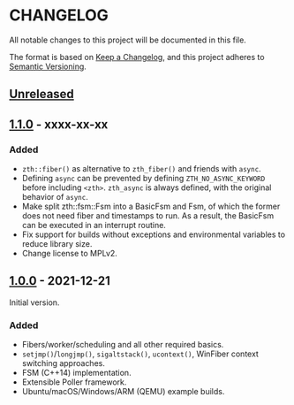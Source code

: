 ﻿# CHANGELOG

All notable changes to this project will be documented in this file.

The format is based on [Keep a Changelog](https://keepachangelog.com/en/1.0.0/),
and this project adheres to [Semantic Versioning](https://semver.org/spec/v2.0.0.html).

## [Unreleased](https://github.com/jhrutgers/zth/compare/v1.0.0...HEAD)

## [1.1.0] - xxxx-xx-xx

### Added

- `zth::fiber()` as alternative to `zth_fiber()` and friends with `async`.
- Defining `async` can be prevented by defining `ZTH_NO_ASYNC_KEYWORD` before
  including `<zth>`.  `zth_async` is always defined, with the original behavior
  of `async`.
- Make split zth::fsm::Fsm into a BasicFsm and Fsm, of which the former does
  not need fiber and timestamps to run.  As a result, the BasicFsm can be
  executed in an interrupt routine.
- Fix support for builds without exceptions and environmental variables to
  reduce library size.
- Change license to MPLv2.

[1.1.0]: https://github.com/jhrutgers/zth/releases/tag/v1.1.0

## [1.0.0] - 2021-12-21

Initial version.

### Added

- Fibers/worker/scheduling and all other required basics.
- `setjmp()`/`longjmp()`, `sigaltstack()`, `ucontext()`, WinFiber context
  switching approaches.
- FSM (C++14) implementation.
- Extensible Poller framework.
- Ubuntu/macOS/Windows/ARM (QEMU) example builds.

[1.0.0]: https://github.com/jhrutgers/zth/releases/tag/v1.0.0
